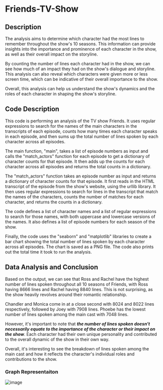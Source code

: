 # Friends-TV-Show

## Description

The analysis aims to determine which character had the most lines to remember throughout the show's 10 seasons. This information can provide insights into the importance and prominence of each character in the show, as well as their overall impact on the storyline.

By counting the number of lines each character had in the show, we can see how much of an impact they had on the show's dialogue and storyline. This analysis can also reveal which characters were given more or less screen time, which can be indicative of their overall importance to the show.

Overall, this analysis can help us understand the show's dynamics and the roles of each character in shaping the show's storyline.

## Code Description

This code is performing an analysis of the TV show Friends. It uses regular expressions to search for the names of the main characters in the transcripts of each episode, counts how many times each character speaks in each episode, and then sums up the total number of lines spoken by each character across all episodes.

The main function, "main", takes a list of episode numbers as input and calls the "match_actors" function for each episode to get a dictionary of character counts for that episode. It then adds up the counts for each character across all episodes and returns the total counts in a dictionary.

The "match_actors" function takes an episode number as input and returns a dictionary of character counts for that episode. It first reads in the HTML transcript of the episode from the show's website, using the urllib library. It then uses regular expressions to search for lines in the transcript that match the names of the characters, counts the number of matches for each character, and returns the counts in a dictionary.

The code defines a list of character names and a list of regular expressions to search for those names, with both uppercase and lowercase versions of the names. It also defines a list of episode numbers for each season of the show.

Finally, the code uses the "seaborn" and "matplotlib" libraries to create a bar chart showing the total number of lines spoken by each character across all episodes. The chart is saved as a PNG file. The code also prints out the total time it took to run the analysis.

## Data Analysis and Conclusion 

Based on the output, we can see that Ross and Rachel have the highest number of lines spoken throughout all 10 seasons of Friends, with Ross having 8666 lines and Rachel having 8840 lines. This is not surprising, as the show heavily revolves around their romantic relationship.

Chandler and Monica come in at a close second with 8024 and 8022 lines respectively, followed by Joey with 7908 lines. Phoebe has the lowest number of lines spoken among the main cast with 7048 lines.

However, it's important to note that **_the number of lines spoken doesn't necessarily equate to the importance of the character or their impact on the show_**. Each character had their own unique personality and contributed to the overall dynamic of the show in their own way.

Overall, it's interesting to see the breakdown of lines spoken among the main cast and how it reflects the character's individual roles and contributions to the show.

### Graph Representaiton 

![image](https://user-images.githubusercontent.com/92218899/224563123-19ee389e-7eac-4530-8467-987bc57c9d80.png)

